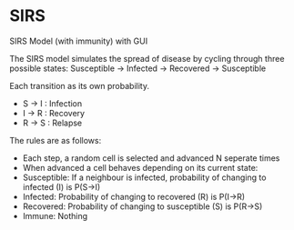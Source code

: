 # SIRS
SIRS Model (with immunity) with GUI

The SIRS model simulates the spread of disease by cycling through three possible states:
  Susceptible -> Infected -> Recovered -> Susceptible
 
Each transition as its own probability.
  - S -> I : Infection
  - I -> R : Recovery
  - R -> S : Relapse

The rules are as follows:
 - Each step, a random cell is selected and advanced N seperate times
 - When advanced a cell behaves depending on its current state:
  - Susceptible: If a neighbour is infected, probability of changing to infected (I) is P(S->I)
  - Infected: Probability of changing to recovered (R) is P(I->R)
  - Recovered: Probability of changing to susceptible (S) is P(R->S)
  - Immune: Nothing
